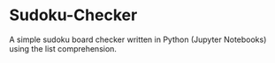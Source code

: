 # Sudoku-Checker
A simple sudoku board checker written in Python (Jupyter Notebooks) using the list comprehension. 
